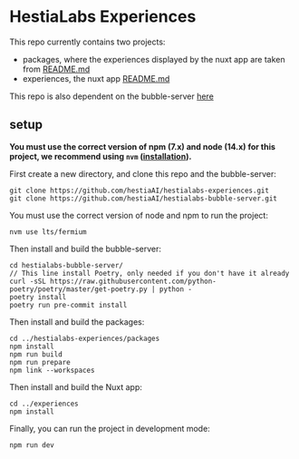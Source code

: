 # HestiaLabs Experiences

This repo currently contains two projects:
- packages, where the experiences displayed by the nuxt app are taken from [README.md](packages/README.md)
- experiences, the nuxt app [README.md](experiences/README.md)

This repo is also dependent on the bubble-server [here](https://github.com/hestiaAI/hestialabs-bubble-server)

## setup
**You must use the correct version of npm (7.x) and node (14.x) for this project, we recommend using `nvm` ([installation](https://heynode.com/tutorial/install-nodejs-locally-nvm/)).**

First create a new directory, and clone this repo and the bubble-server: 
```
git clone https://github.com/hestiaAI/hestialabs-experiences.git
git clone https://github.com/hestiaAI/hestialabs-bubble-server.git
```

You must use the correct version of node and npm to run the project: 
```
nvm use lts/fermium
```

Then install and build the bubble-server: 
```
cd hestialabs-bubble-server/
// This line install Poetry, only needed if you don't have it already
curl -sSL https://raw.githubusercontent.com/python-poetry/poetry/master/get-poetry.py | python -
poetry install
poetry run pre-commit install
```

Then install and build the packages: 
```
cd ../hestialabs-experiences/packages
npm install
npm run build
npm run prepare
npm link --workspaces
```

Then install and build the Nuxt app: 
```
cd ../experiences
npm install
```

Finally, you can run the project in development mode: 
```
npm run dev
```
